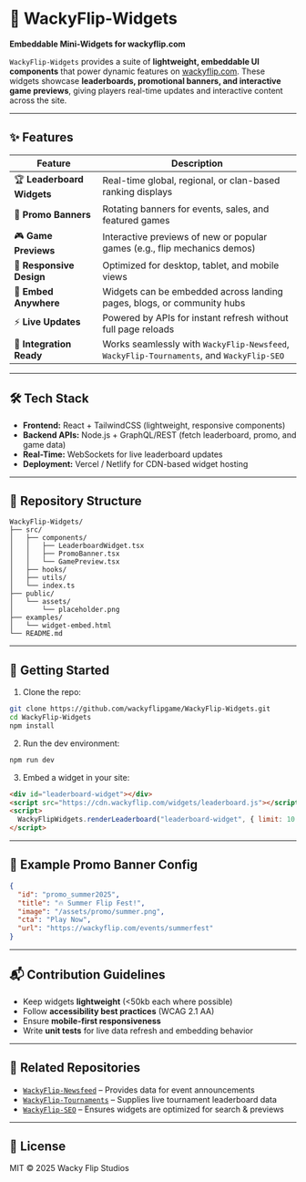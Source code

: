 # 🧩 WackyFlip-Widgets

**Embeddable Mini-Widgets for wackyflip.com**

`WackyFlip-Widgets` provides a suite of **lightweight, embeddable UI components** that power dynamic features on [wackyflip.com](https://wackyflip.com/). These widgets showcase **leaderboards, promotional banners, and interactive game previews**, giving players real-time updates and interactive content across the site.

---

## ✨ Features

| Feature                    | Description                                                                              |
| -------------------------- | ---------------------------------------------------------------------------------------- |
| 🏆 **Leaderboard Widgets** | Real-time global, regional, or clan-based ranking displays                               |
| 🎉 **Promo Banners**       | Rotating banners for events, sales, and featured games                                   |
| 🎮 **Game Previews**       | Interactive previews of new or popular games (e.g., flip mechanics demos)                |
| 📱 **Responsive Design**   | Optimized for desktop, tablet, and mobile views                                          |
| 🔗 **Embed Anywhere**      | Widgets can be embedded across landing pages, blogs, or community hubs                   |
| ⚡ **Live Updates**         | Powered by APIs for instant refresh without full page reloads                            |
| 🧩 **Integration Ready**   | Works seamlessly with `WackyFlip-Newsfeed`, `WackyFlip-Tournaments`, and `WackyFlip-SEO` |

---

## 🛠 Tech Stack

* **Frontend:** React + TailwindCSS (lightweight, responsive components)
* **Backend APIs:** Node.js + GraphQL/REST (fetch leaderboard, promo, and game data)
* **Real-Time:** WebSockets for live leaderboard updates
* **Deployment:** Vercel / Netlify for CDN-based widget hosting

---

## 📁 Repository Structure

```
WackyFlip-Widgets/
├── src/
│   ├── components/
│   │   ├── LeaderboardWidget.tsx
│   │   ├── PromoBanner.tsx
│   │   └── GamePreview.tsx
│   ├── hooks/
│   ├── utils/
│   └── index.ts
├── public/
│   └── assets/
│       └── placeholder.png
├── examples/
│   └── widget-embed.html
└── README.md
```

---

## 🚀 Getting Started

1. Clone the repo:

```bash
git clone https://github.com/wackyflipgame/WackyFlip-Widgets.git
cd WackyFlip-Widgets
npm install
```

2. Run the dev environment:

```bash
npm run dev
```

3. Embed a widget in your site:

```html
<div id="leaderboard-widget"></div>
<script src="https://cdn.wackyflip.com/widgets/leaderboard.js"></script>
<script>
  WackyFlipWidgets.renderLeaderboard("leaderboard-widget", { limit: 10 });
</script>
```

---

## 🔄 Example Promo Banner Config

```json
{
  "id": "promo_summer2025",
  "title": "🔥 Summer Flip Fest!",
  "image": "/assets/promo/summer.png",
  "cta": "Play Now",
  "url": "https://wackyflip.com/events/summerfest"
}
```

---

## 📬 Contribution Guidelines

* Keep widgets **lightweight** (<50kb each where possible)
* Follow **accessibility best practices** (WCAG 2.1 AA)
* Ensure **mobile-first responsiveness**
* Write **unit tests** for live data refresh and embedding behavior

---

## 🔗 Related Repositories

* [`WackyFlip-Newsfeed`](https://github.com/wackyflipgame/WackyFlip-Newsfeed) – Provides data for event announcements
* [`WackyFlip-Tournaments`](https://github.com/wackyflipgame/WackyFlip-Tournaments) – Supplies live tournament leaderboard data
* [`WackyFlip-SEO`](https://github.com/wackyflipgame/WackyFlip-SEO) – Ensures widgets are optimized for search & previews

---

## 📜 License

MIT © 2025 Wacky Flip Studios
